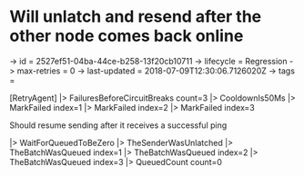 # Will unlatch and resend after the other node comes back online

-> id = 2527ef51-04ba-44ce-b258-13f20cb10711
-> lifecycle = Regression
-> max-retries = 0
-> last-updated = 2018-07-09T12:30:06.7126020Z
-> tags = 

[RetryAgent]
|> FailuresBeforeCircuitBreaks count=3
|> CooldownIs50Ms
|> MarkFailed index=1
|> MarkFailed index=2
|> MarkFailed index=3

Should resume sending after it receives a successful ping

|> WaitForQueuedToBeZero
|> TheSenderWasUnlatched
|> TheBatchWasQueued index=1
|> TheBatchWasQueued index=2
|> TheBatchWasQueued index=3
|> QueuedCount count=0
~~~
